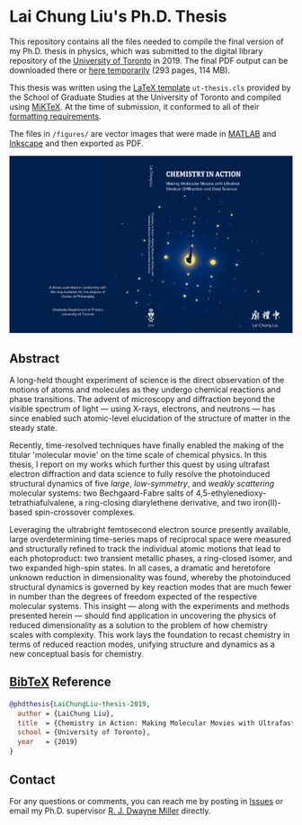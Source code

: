 # Lai Chung Liu's Ph.D. Thesis

This repository contains all the files needed to compile the final version of my Ph.D. thesis in physics, which was submitted to the digital library repository of the [University of Toronto](https://www.utoronto.ca) in 2019. The final PDF output can be downloaded there or [here temporarily](https://1drv.ms/b/s!AsiTQ4FuC9TDhroVUbr-pqiXCgETrg?e=n8JbQh) (293 pages, 114 MB).

This thesis was written using the [LaTeX template](https://ctan.org/tex-archive/macros/latex/contrib/ut-thesis) `ut-thesis.cls` provided by the School of Graduate Studies at the University of Toronto and compiled using [MiKTeX](https://miktex.org). At the time of submission, it conformed to all of their [formatting requirements](https://sgs.utoronto.ca/academic-progress/program-completion/formatting).

The files in `/figures/` are vector images that were made in [MATLAB](https://www.mathworks.com/products/matlab.html) and [Inkscape](https://inkscape.org/) and then exported as PDF.

![Thesis cover image](thesis_cover.png)

## Abstract

A long-held thought experiment of science is the direct observation of the motions of atoms and molecules as they undergo chemical reactions and phase transitions. The advent of microscopy and diffraction beyond the visible spectrum of light — using X-rays, electrons, and neutrons — has since enabled such atomic-level elucidation of the structure of matter in the steady state.

Recently, time-resolved techniques have finally enabled the making of the titular 'molecular movie' on the time scale of chemical physics. In this thesis, I report on my works which further this quest by using ultrafast electron diffraction and data science to fully resolve the photoinduced structural dynamics of five *large*, *low-symmetry*, and *weakly scattering* molecular systems: two Bechgaard-Fabre salts of 4,5-ethylenedioxy-tetrathiafulvalene, a ring-closing diarylethene derivative, and two iron(II)-based spin-crossover complexes.

Leveraging the ultrabright femtosecond electron source presently available, large overdetermining time-series maps of reciprocal space were measured and structurally refined to track the individual atomic motions that lead to each photoproduct: two transient metallic phases, a ring-closed isomer, and two expanded high-spin states. In all cases, a dramatic and heretofore unknown reduction in dimensionality was found, whereby the photoinduced structural dynamics is governed by key reaction modes that are much fewer in number than the degrees of freedom expected of the respective molecular systems. This insight — along with the experiments and methods presented herein — should find application in uncovering the physics of reduced dimensionality as a solution to the problem of how chemistry scales with complexity. This work lays the foundation to recast chemistry in terms of reduced reaction modes, unifying structure and dynamics as a new conceptual basis for chemistry.

## [BibTeX](http://www.bibtex.org) Reference

```bibtex
@phdthesis{LaiChungLiu-thesis-2019, 
  author = {LaiChung Liu},
  title  = {Chemistry in Action: Making Molecular Movies with Ultrafast Electron Diffraction and Data Science},
  school = {University of Toronto},
  year   = {2019}
}
```

## Contact

For any questions or comments, you can reach me by posting in [Issues](https://github.com/liunelson/phd-thesis-final/issues) or email my Ph.D. supervisor [R. J. Dwayne Miller](mailto:dmiller@lphys.chem.utoronto.ca) directly.
